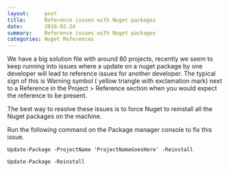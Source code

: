 ```yaml
---
layout:     post
title:      Reference issues with Nuget packages
date:       2016-02-24
summary:    Reference issues with Nuget packages
categories: Nuget References 
---
```



We have a big solution file with around 80 projects, recently we seem to keep running into issues where a update on a nuget package by one developer will lead to reference issues for another developer.
The typical sign of this is Warning symbol ( yellow triangle with exclamation mark) next to a Reference in the Project > Reference section when you would expect the reference to be present.


The best way to resolve these issues is to force Nuget to reinstall all the Nuget packages on the machine.

Run the following command on the Package manager console to fix this issue.

```shell
Update-Package -ProjectName 'ProjectNameGoesHere' -Reinstall

Update-Package -Reinstall

```